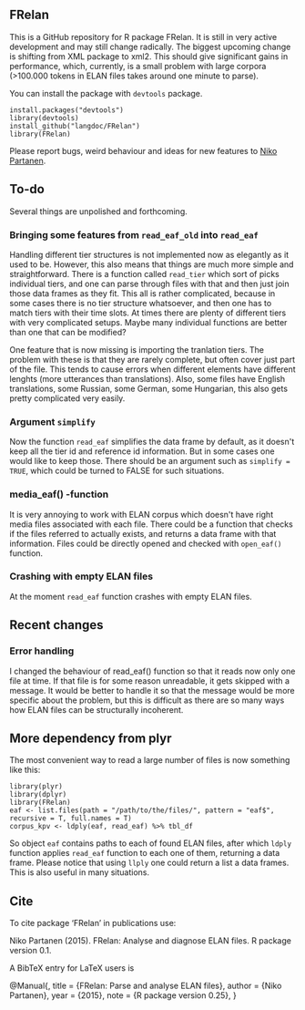 ## FRelan

This is a GitHub repository for R package FRelan. It is still in very active development and may still change radically. The biggest upcoming change is shifting from XML package to xml2. This should give significant gains in performance, which, currently, is a small problem with large corpora (>100.000 tokens in ELAN files takes around one minute to parse).

You can install the package with `devtools` package.

    install.packages("devtools")
    library(devtools)
    install_github("langdoc/FRelan")
    library(FRelan)

Please report bugs, weird behaviour and ideas for new features to [Niko Partanen](nikotapiopartanen@gmail.com).

## To-do

Several things are unpolished and forthcoming.

### Bringing some features from `read_eaf_old` into `read_eaf`

Handling different tier structures is not implemented now as elegantly as it used to be. However, this also means that things are much more simple and straightforward. There is a function called `read_tier` which sort of picks individual tiers, and one can parse through files with that and then just join those data frames as they fit. This all is rather complicated, because in some cases there is no tier structure whatsoever, and then one has to match tiers with their time slots. At times there are plenty of different tiers with very complicated setups. Maybe many individual functions are better than one that can be modified?

One feature that is now missing is importing the tranlation tiers. The problem with these is that they are rarely complete, but often cover just part of the file. This tends to cause errors when different elements have different lenghts (more utterances than translations). Also, some files have English translations, some Russian, some German, some Hungarian, this also gets pretty complicated very easily.

### Argument `simplify`

Now the function `read_eaf` simplifies the data frame by default, as it doesn't keep all the tier id and reference id information. But in some cases one would like to keep those. There should be an argument such as `simplify = TRUE`, which could be turned to FALSE for such situations.

### media_eaf() -function

It is very annoying to work with ELAN corpus which doesn't have right media files associated with each file. There could be a function that checks if the files referred to actually exists, and returns a data frame with that information. Files could be directly opened and checked with `open_eaf()` function.

### Crashing with empty ELAN files

At the moment `read_eaf` function crashes with empty ELAN files.

## Recent changes

### Error handling

I changed the behaviour of read_eaf() function so that it reads now only one file at time. If that file is for some reason unreadable, it gets skipped with a message. It would be better to handle it so that the message would be more specific about the problem, but this is difficult as there are so many ways how ELAN files can be structurally incoherent.

## More dependency from plyr

The most convenient way to read a large number of files is now something like this:

    library(plyr)
    library(dplyr)
    library(FRelan)
    eaf <- list.files(path = "/path/to/the/files/", pattern = "eaf$", recursive = T, full.names = T)
    corpus_kpv <- ldply(eaf, read_eaf) %>% tbl_df

So object `eaf` contains paths to each of found ELAN files, after which `ldply` function applies `read_eaf` function to each one of them, returning a data frame. Please notice that using `llply` one could return a list a data frames. This is also useful in many situations.

## Cite

To cite package ‘FRelan’ in publications use:

  Niko Partanen (2015). FRelan: Analyse and diagnose ELAN files. R package version 0.1.

A BibTeX entry for LaTeX users is

  @Manual{,
    title = {FRelan: Parse and analyse ELAN files},
    author = {Niko Partanen},
    year = {2015},
    note = {R package version 0.25},
  }
